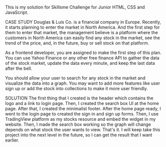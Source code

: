 This is my solution for Skillsme Challenge for Junior HTML, CSS and JavaScript.

CASE STUDY
Douglas & Luis Co. is a financial company in Europe. Recently, it starts planning to enter the market in North America. And the first step for them to enter that market, the management believe is a platform where the customers in North America can easily find any stock in the market, see the trend of the price, and, in the future, buy or sell stock on that platform.

As a frontend developer, you are assigned to make the first step of this plan. You can use Yahoo Finance or any other free finance API to gather the data of the stock market, update the data every minute, and keep the last data after the bell.

You should allow your user to search for any stock in the market and visualize the data into a graph. You may want to add more features like user sign up or add the stock into collections to make it more user friendly.

SOLUTION
The first thing that I created is the header which contains the logo and a link to login page. Then, I created the search box UI at the home page. After that, I created the minimalist footer. After the home page ready, I went to the login page to created the sign in and sign up forms. Then, I use TradingView platform as my stocks resource and embed the widget in my website. Then, I made the search box working so the graph will change depends on what stock the user wants to view. That's it. I will keep take this project into the next level in the future, so I can get the result that I want earlier.